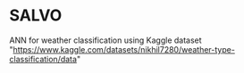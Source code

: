 # SALVO
ANN for weather classification using Kaggle dataset "https://www.kaggle.com/datasets/nikhil7280/weather-type-classification/data"
